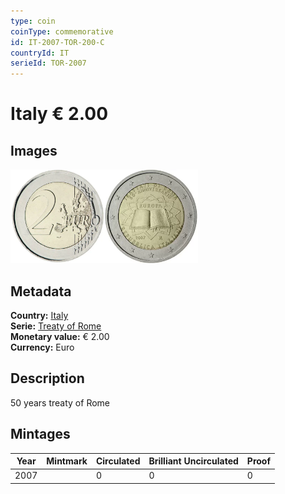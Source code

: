 ```yaml
---
type: coin
coinType: commemorative
id: IT-2007-TOR-200-C
countryId: IT
serieId: TOR-2007
---
```


# Italy € 2.00

## Images

<img src="../../Images/common-2007-200.webp" height="150" alt="Front image"><img src="Images/IT-2007-200.webp" height="150" alt="Back image">

## Metadata

**Country:** [Italy](../../Countries/Italy/index.md)\
**Serie:** [Treaty of Rome](index.md)\
**Monetary value:** € 2.00\
**Currency:** Euro

## Description

50 years treaty of Rome

## Mintages

| Year | Mintmark | Circulated | Brilliant Uncirculated | Proof |
| ---- | -------- | ---------- | ---------------------- | ----- |
| 2007 |  | 0| 0 | 0 |
